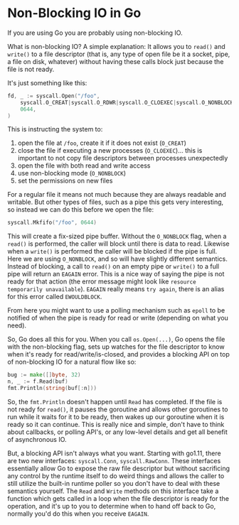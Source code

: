 # Non-Blocking IO in Go



If you are using Go you are probably using non-blocking IO.

What is non-blocking IO? A simple explanation: It allows you to `read()` and `write()` to a file descriptor (that is, any type of open file be it a socket, pipe, a file on disk, whatever) without having these calls block just because the file is not ready.

It's just something like this:
```go
fd, _ := syscall.Open("/foo",
    syscall.O_CREAT|syscall.O_RDWR|syscall.O_CLOEXEC|syscall.O_NONBLOCK,
    0644,
)
```

This is instructing the system to:
1. open the file at `/foo`, create it if it does not exist (`O_CREAT`)
2. close the file if executing a new processes (`O_CLOEXEC`)… this is important to not copy file descriptors between processes unexpectedly
3. open the file with both read and write access
4. use non-blocking mode (`O_NONBLOCK`)
5. set the permissions on new files

For a regular file it means not much because they are always readable and writable. But other types of files, such as a pipe this gets very interesting, so instead we can do this before we open the file:
```go
syscall.Mkfifo("/foo", 0644)
```

This will create a fix-sized pipe buffer. Without the `O_NONBLOCK` flag, when a `read()` is performed, the caller will block until there is data to read. Likewise when a `write()` is performed the caller will be blocked if the pipe is full. Here we are using `O_NONBLOCK`, and so will have slightly different semantics. Instead of blocking, a call to `read()` on an empty pipe or `write()` to a full pipe will return an `EAGAIN` error. This is a nice way of saying the pipe is not ready for that action (the error message might look like `resource temporarily unavailable`). `EAGAIN` really means `try again`, there is an alias for this error called `EWOULDBLOCK`.

From here you might want to use a polling mechanism such as `epoll` to be notified of when the pipe is ready for read or write (depending on what you need).

So, Go does all this for you. When you call `os.Open(...)`, Go opens the file with the non-blocking flag, sets up watches for the file descriptor to know when it's ready for read/write/is-closed, and provides a blocking API on top of non-blocking IO for a natural flow like so:
```go
bug := make([]byte, 32)
n, _ := f.Read(buf)
fmt.Println(string(buf[:n]))
```

So, the `fmt.Println` doesn't happen until `Read` has completed. If the file is not ready for `read()`, it pauses the goroutine and allows other goroutines to run while it waits for it to be ready, then wakes up our goroutine when it is ready so it can continue. This is really nice and simple, don't have to think about callbacks, or polling API's, or any low-level details and get all benefit of asynchronous IO.

But, a blocking API isn't always what you want. Starting with go1.11, there are two new interfaces: `syscall.Conn`, `syscall.RawConn`. These interfaces essentially allow Go to expose the raw file descriptor but without sacrificing any control by the runtime itself to do weird things and allows the caller to still utilize the built-in runtime poller so you don't have to deal with these semantics yourself.
The `Read` and `Write` methods on this interface take a function which gets called in a loop when the file descriptor is ready for the operation, and it's up to you to determine when to hand off back to Go, normally you'd do this when you receive `EAGAIN`.
